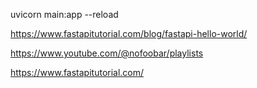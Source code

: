 uvicorn main:app --reload

https://www.fastapitutorial.com/blog/fastapi-hello-world/

https://www.youtube.com/@nofoobar/playlists

https://www.fastapitutorial.com/